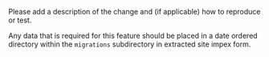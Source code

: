 Please add a description of the change and (if applicable) how to reproduce or test.

Any data that is required for this feature should be placed in a date ordered directory within the `migrations` subdirectory in extracted site impex form.
